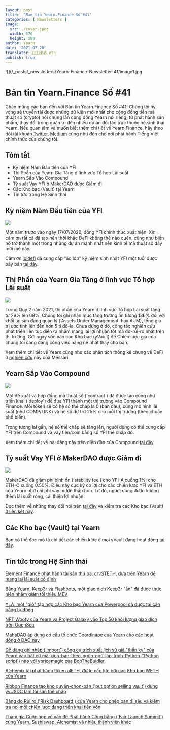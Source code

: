 ```yaml
---
layout: post
title:  "Bản tin Yearn.Finance Số #41"
categories: [ Newsletters ]
image:
  src: ./cover.jpeg
  width: 576
  height: 288
author: Yearn
date: '2021-07-20'
translator: 🤖💵💵💰💰.eth
publish: true
---
```


![](/_posts/_newsletters/Yearn-Finance-Newsletter-41/image1.jpg

# Bản tin Yearn.Finance Số #41

Chào mừng các bạn đến với Bản tin Yearn.Finance Số #41! Chúng tôi hy vọng sẽ truyền tải được những dữ kiện mới nhất cho cộng đồng tiền mã thuật số (crypto) nói chung lẫn cộng đồng Yearn nói riêng; từ phát hành sản phẩm, thay đổi trong quản trị đến nhiều dự án đối tác trực thuộc hệ sinh thái Yearn. Nếu quan tâm và muốn biết thêm chi tiết về Yearn.Finance, hãy theo dõi tài khoản [Twitter](https://twitter.com/iearnfinance), [Medium](https://medium.com/iearn) cũng như đón chờ nơi phát hành Tiếng Việt chính thức của chúng tôi.

## Tóm tắt

- Kỷ niệm Năm Đầu tiên của YFI
- Thị Phần của Yearn Gia Tăng ở lĩnh vực Tổ hợp Lãi suất
- Yearn Sắp Vào Compound
- Tỷ suất Vay YFI ở MakerDAO được Giảm đi
- Các Kho bạc (Vault) tại Yearn
- Tin tức trong Hệ Sinh thái

## Kỷ niệm Năm Đầu tiên của YFI

![](/_posts/_newsletters/Yearn-Finance-Newsletter-41/image5.jpg)

Một năm trước vào ngày 17/07/2020, đồng YFI chính thức xuất hiện. Xin cảm ơn tất cả đã tạo nên thời khắc ĐeFi không thể nào quên, cũng như biến nó trở thành một trong những dự án mạnh nhất nền kinh tế mã thuật số đầy mới mẻ này.

Cảm ơn [loldefi](https://twitter.com/loldefi) đã cung cấp "áo lớp" kỷ niệm sinh nhật YFI một tuổi được bày bán [tại đây](https://ymerch.finance/).

## Thị Phần của Yearn Gia Tăng ở lĩnh vực Tổ hợp Lãi suất

![](/_posts/_newsletters/Yearn-Finance-Newsletter-41/image4.jpg)

Trong Quý 2 năm 2021, thị phần của Yearn ở lĩnh vực Tổ hợp Lãi suất tăng từ 29% lên 69%. Chúng tôi ghi nhận mức tăng trưởng ấn tượng 136% đối với khối tài sản đang quản lý ('Assets Under Management' hay AUM), tổng giá trị ước tính lên đến hơn 5 tỉ đô-la. Chưa dừng ở đó, công tác nghiên cứu phát triển liên tục diễn ra nhằm mang lại lợi nhuận tốt mà đỡ-rủi-ro nhất trên thị trường. Gửi ngay vốn vào các Kho bạc (yVault) để Chiến lược gia của chúng tôi cáng đáng công việc nặng nề nhất thay cho bạn.

Xem thêm chi tiết về Yearn cũng như các phân tích thống kê chung về ĐeFi ở [nghiên cứu](https://messari.io/article/q2-21-defi-review?utm_source=ryanwatkins_&utm_medium=tweet&utm_campaign=q2-21-defi-review) này của Messari.

## Yearn Sắp Vào Compound

![](/_posts/_newsletters/Yearn-Finance-Newsletter-41/image3.jpg)

Một đề xuất và hợp đồng mã thuật số ('contract') đã được tạo cũng như triển khai ('deploy') để đưa YFI thành một thị trường vào Compound Finance. Mỗi tôken sẽ có hệ số thế chấp là 0 (ban đầu), cùng mô hình lãi suất (như COMP/LINK) và hệ số dự trữ 25% cho mỗi thị trường (theo chuẩn phổ biến).

Trong tương lai gần, hệ số thế chấp sẽ tăng lên, người dùng có thể cung cấp YFI trên Compound và vay tiền/coin bằng số YFI thế chấp đó.

Xem thêm chi tiết về bài đăng này trên diễn đàn của Compound [tại đây](https://www.comp.xyz/t/add-markets-mkr-aave-sushi-yfi/1977).

## Tỷ suất Vay YFI ở MakerDAO được Giảm đi

![](/_posts/_newsletters/Yearn-Finance-Newsletter-41/image2.jpg)

MakerDAO đã giảm phí bình ổn ('stability fee') cho YFI-A xuống 1%; cho ETH-C xuống 0.50%. Điều này cực kỳ có lợi cho các chiến lược YFI và ETH của Yearn nhờ chi phí vay mượn thấp hơn. Từ đó, người dùng được hưởng thêm lãi suất ròng, cải thiện lợi nhuận.

Đọc thêm về những thay đổi nói trên [tại đây](https://forum.makerdao.com/t/maker-relay-ep-53/9305) và kiểm tra các Kho bạc (Vault) [ở liên kết này](https://yearn.finance/vaults).

## Các Kho bạc (Vault) tại Yearn

Bạn có thể đọc mô tả chi tiết các chiến lược ở mọi yVault đang hoạt động [tại đây](https://medium.com/yearn-state-of-the-vaults/the-vaults-at-yearn-9237905ffed3).

## Tin tức trong Hệ Sinh thái

[Element Finance phát hành tài sản thứ ba, crvSTETH, dựa trên Yearn để mang lại lãi suất cố định](https://twitter.com/element_fi/status/1414990472569831427)

[Bằng Yearn, Keep3r và Flashbots, một giao dịch Keep3r "ẩn" đã được thực hiện nhằm giảm tối thiểu MEV](https://twitter.com/lbertenasco/status/1415016369771491330)

[YLA, một "giỏ" tập hợp các Kho bạc Yearn của Powerpool đã được tái cân bằng tự động](https://twitter.com/powerpoolcvp/status/1414682829359812615)

[NFT Woofy của Yearn và Project Galaxy vào Top 50 khối lượng giao dịch trên OpenSea](https://twitter.com/ProjectGalaxyHQ/status/1414868634862710789)

[MahaDAO áp dụng cơ cấu tổ chức Coordinape của Yearn cho các hoạt động ở ĐAO này](https://twitter.com/TheMahaDAO/status/1414620121528680451)

[Dễ dàng ghi nhập ('import') công cụ trích xuất lịch sử giá "thần kỳ" của Yearn vào bất cứ mã-kịch-bản-theo-ngôn-ngữ-lập-trình-Python ('Python script') nào với ypricemagic của BobTheBuidler](https://github.com/BobTheBuidler/ypricemagic)

[Alchemix tái phát hành tôken alETH, được cấp lực bởi các Kho bạc WETH của Yearn](https://twitter.com/AlchemixFi/status/1414647769470443521)

[Ribbon Finance tạo kho quyền-chọn-bán ('put option selling vault') dùng yvUSDC làm tài sản thế chấp](https://twitter.com/ribbonfinance/status/1415298793419968513)

[Bảng đo Rủi ro ('Risk Dashboard') của Yearn cho phép bạn đi sâu và kiểm tra nơi mỗi chiến lược đang triển khai tiền vốn](https://yearn-finance.vercel.app/system/vault/0x19D3364A399d251E894aC732651be8B0E4e85001)

[Tham gia Cuộc họp về vấn đề Phát hành Công bằng ('Fair Launch Summit') cùng Yearn, Sushiswap, Alchemist và nhiều thành viên khác](https://twitter.com/_alchemistcoin/status/1415646390978453508)
